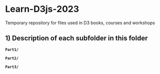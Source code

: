 # Learn-D3js-2023
Temporary repository for files used in D3 books, courses and workshops

## 1) Description of each subfolder in this folder

__`Part1/`__

__`Part2/`__

__`Part3/`__